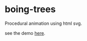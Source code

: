 boing-trees
===========
Procedural animation using html svg.

see the demo [here](http://cstoquer.github.io/boing-trees/).